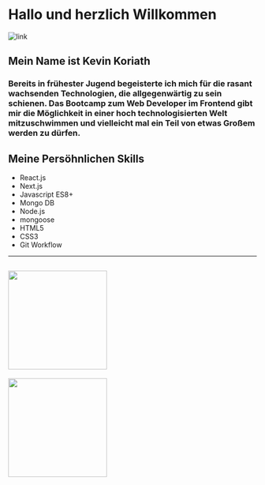 #    **Hallo und herzlich Willkommen**
![link](https://miro.medium.com/v2/resize:fit:720/1*i8-u-V8LTTbQwTeUwLI_BQ.gif)
##     **Mein Name ist Kevin Koriath** 
###   Bereits in frühester Jugend begeisterte ich mich für die rasant wachsenden Technologien, die allgegenwärtig zu sein schienen. Das Bootcamp zum Web Developer im Frontend gibt mir die Möglichkeit in einer hoch technologisierten Welt mitzuschwimmen und vielleicht mal ein Teil von etwas Großem werden zu dürfen.
## **Meine Persöhnlichen Skills**
- React.js                          
- Next.js
- Javascript ES8+                   
- Mongo DB
- Node.js                           
- mongoose
- HTML5                             
- CSS3
- Git Workflow
---
[<img src="https://user-images.githubusercontent.com/123958222/235976384-6170f680-3b78-4e89-a0ff-33486bfdd8d2.png" width="200" />](https://www.linkedin.com/in/kevin-koriath-282b9b269/)
---
 [<img src="https://user-images.githubusercontent.com/123958222/235983066-10509511-6805-40b3-a30c-6576fc0ed5f8.png" width="200" />](https://www.xing.com/profile/Kevin_Koriath089842/cv)

